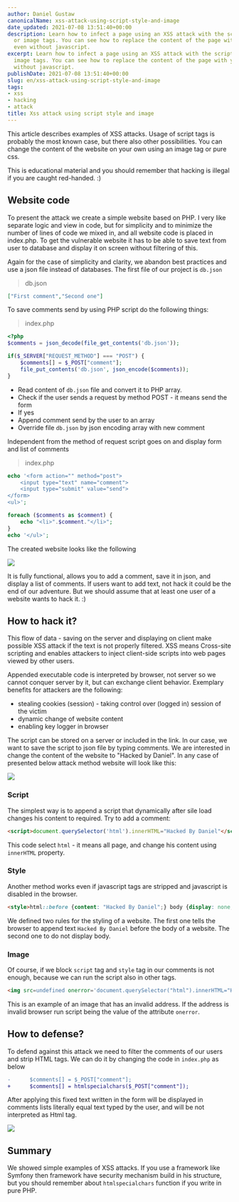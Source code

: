 ```yaml
---
author: Daniel Gustaw
canonicalName: xss-attack-using-script-style-and-image
date_updated: 2021-07-08 13:51:40+00:00
description: Learn how to infect a page using an XSS attack with the script, style,
  or image tags. You can see how to replace the content of the page with your own
  even without javascript.
excerpt: Learn how to infect a page using an XSS attack with the script, style, or
  image tags. You can see how to replace the content of the page with your own even
  without javascript.
publishDate: 2021-07-08 13:51:40+00:00
slug: en/xss-attack-using-script-style-and-image
tags:
- xss
- hacking
- attack
title: Xss attack using script style and image
---
```



This article describes examples of XSS attacks. Usage of script tags is probably the most known case, but there also other possibilities. You can change the content of the website on your own using an image tag or pure css.

This is educational material and you should remember that hacking is illegal if you are caught red-handed. :)

## Website code

To present the attack we create a simple website based on PHP. I very like separate logic and view in code, but for simplicity and to minimize the number of lines of code we mixed in, and all website code is placed in index.php. To get the vulnerable website it has to be able to save text from user to database and display it on screen without filtering of this.

Again for the case of simplicity and clarity, we abandon best practices and use a json file instead of databases. The first file of our project is `db.json`

> db.json

```json
["First comment","Second one"]
```

To save comments send by using PHP script do the following things:

> index.php

```php
<?php
$comments = json_decode(file_get_contents('db.json'));

if($_SERVER["REQUEST_METHOD"] === "POST") {
    $comments[] = $_POST["comment"];
    file_put_contents('db.json', json_encode($comments));
}
```

* Read content of `db.json` file and convert it to PHP array.
* Check if the user sends a request by method POST - it means send the form
* If yes
* Append comment send by the user to an array
* Override file `db.json` by json encoding array with new comment

Independent from the method of request script goes on and display form and list of comments

> index.php

```php
echo '<form action="" method="post">
    <input type="text" name="comment">
    <input type="submit" value="send">
</form>
<ul>';

foreach ($comments as $comment) {
    echo "<li>".$comment."</li>";
}
echo '</ul>';
```

The created website looks like the following

![](https://ucarecdn.com/eb6cbfa1-de14-45e8-b5c0-aa9b8f33df89/)

It is fully functional, allows you to add a comment, save it in json, and display a list of comments. If users want to add text, not hack it could be the end of our adventure. But we should assume that at least one user of a website wants to hack it. :)

## How to hack it?

This flow of data - saving on the server and displaying on client make possible XSS attack if the text is not properly filtered. XSS means Cross-site scripting and enables attackers to inject client-side scripts into web pages viewed by other users.

Appended executable code is interpreted by browser, not server so we cannot conquer server by it, but can exchange client behavior. Exemplary benefits for attackers are the following:

* stealing cookies (session) - taking control over (logged in) session of the victim
* dynamic change of website content
* enabling key logger in browser

The script can be stored on a server or included in the link. In our case, we want to save the script to json file by typing comments. We are interested in change the content of the website to "Hacked by Daniel". In any case of presented below attack method website will look like this:

![](https://ucarecdn.com/f24230e5-22d7-472d-b782-03adbba46806/)

### Script

The simplest way is to append a script that dynamically after sile load changes his content to required. Try to add a comment:

```html
<script>document.querySelector('html').innerHTML="Hacked By Daniel"</script>
```

This code select `html` - it means all page, and change his content using `innerHTML` property.

### Style

Another method works even if javascript tags are stripped and javascript is disabled in the browser.

```html
<style>html::before {content: "Hacked By Daniel";} body {display: none;}</style>
```

We defined two rules for the styling of a website. The first one tells the browser to append text `Hacked By Daniel` before the body of a website. The second one to do not display body.

### Image

Of course, if we block `script` tag and `style` tag in our comments is not enough, because we can run the script also in other tags.

```html
<img src=undefined onerror='document.querySelector("html").innerHTML="Hacked By Daniel"'>
```

This is an example of an image that has an invalid address. If the address is invalid browser run script being the value of the attribute `onerror`.

## How to defense?

To defend against this attack we need to filter the comments of our users and strip HTML tags. We can do it by changing the code in `index.php` as below

```diff
-      $comments[] = $_POST["comment"];
+      $comments[] = htmlspecialchars($_POST["comment"]);
```

After applying this fixed text written in the form will be displayed in comments lists literally equal text typed by the user, and will be not interpreted as Html tag.

![](https://ucarecdn.com/42fe0eac-c6c6-4f93-b66e-bf2b68eb74fb/)

## Summary

We showed simple examples of XSS attacks. If you use a framework like Symfony then framework have security mechanism build in his structure, but you should remember about `htmlspecialchars` function if you write in pure PHP.
